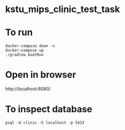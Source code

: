 # kstu_mips_clinic_test_task

# To run
    docker-compose down -v
    docker-compose up
    ./gradlew bootRun

# Open in browser
http://localhost:8080/

# To inspect database
    psql -U clinic -h localhost -p 5433